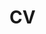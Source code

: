 # CV
<a hrf="https://github.com/Abdulrazaq-abunuqta/Kalbonyan-Elmarsos/blob/main/CV/%D9%90Abdulrazaq-abunuqta_cv_.pdf"><a/>
